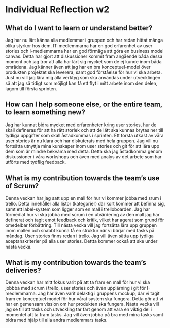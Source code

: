 # Individual Reflection w2

## What do I want to learn or understand better?
Jag har nu lärt känna alla medlemmar i gruppen och har redan hittat många olika styrkor hos dem. IT-medlemmarna har en god erfarenhet av user stories och I-medlemmarna har en god förmåga att göra en business model canvas. Detta har gjort att diskussioner kommit fram angående båda dessa moment och jag tror att alla har lärt sig mycket som de ej kunde inom båda områdena. Jag känner även att jag har en bra konceptuel-model över produkten projektet ska leverera, samt god förståelse för hur vi ska arbeta. Just nu vill jag lära mig alla verktyg som ska användas under utvecklingen så att jag så tidigt som möjligt kan få ett flyt i mitt arbete inom den delen, lagom till första sprinten.  


## How can I help someone else, or the entire team, to learn something new?
Jag har kunnat bidra mycket med erfarenheter kring user stories, hur de skall defineras för att ha rätt storlek och att de lätt ska kunnas brytas ner till tydliga uppgifter som skall åstadkommas i sprinten. Ett första utkast av våra user stories är nu klara och har diskuterats med hela gruppen. Jag vill nu fortsätta utnyttja mina kunskaper inom user stories och git för att lära upp dem som är mindre bekväma med detta. Detta ska jag åstadkomma genom diskussioner i våra workshops och även med analys av det arbete som har utförts med tydflig feedback. 

## What is my contribution towards the team’s use of Scrum?
Denna veckan har jag satt upp en mall för hur vi kommer jobba med srum i trello. Detta innehåller alla listor (kategorier) där kort kommer att befinna sig, samt ett label-system som ligger som en mall i trelloboarden. Jag har förmedlat hur vi ska jobba med scrum i en utvärdering av den mall jag har definerat och tagit emot feedback och kritik, vilket har agerat som grund för omedelbar förbättring. Till nästa vecka vill jag fortsätta lära upp gruppen inom mallen och snabbt kunna få en struktur när vi börjar med tasks på måndag. User stories finns redan i trello. Jag vill även sätta upp tydliga aceptanskriterier på alla user stories. Dettta kommer också att ske under nästa vecka.  


## What is my contribution towards the team’s deliveries?
Denna veckan har mitt fokus varit på att ta fram en mall för hur vi ska jobbba med scrum i trello, user stories och även upplärning i git för I-medlemmarna. Jag har även varit delaktig i gruppens mockup, där vi tagit fram en konceptuel model för hur vårat system ska fungera. Detta gör att vi har en gemensam vission om hur produkten ska fungera. Nästa vecka vill jag se till att tasks och utveckling tar fart genom att vara en viktig del i momentet att ta fram tasks. Jag vill även jobba på bra med mina tasks samt bidra med hjälp till alla andra medlemmars tasks. 